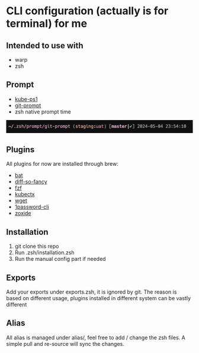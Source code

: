 # CLI configuration (actually is for terminal) for me

## Intended to use with
- warp
- zsh

## Prompt 
- [kube-ps1](https://github.com/jonmosco/kube-ps1)
- [git-prompt](https://github.com/woefe/git-prompt)
- zsh native prompt time

![prompt](prompt/prompt_example.png)

## Plugins
All plugins for now are installed through brew:
- [bat](https://github.com/sharkdp/bat)
- [diff-so-fancy](https://github.com/so-fancy/diff-so-fancy/tree/next)
- [fzf](https://github.com/junegunn/fzf)
- [kubectx](https://github.com/ahmetb/kubectx)
- [wget](https://formulae.brew.sh/formula/wget)
- [1password-cli](https://developer.1password.com/docs/cli/get-started/#install)
- [zoxide](https://github.com/ajeetdsouza/zoxide)


## Installation
1. git clone this repo
2. Run .zsh/installation.zsh
3. Run the manual config part if needed

## Exports
Add your exports under exports.zsh, it is ignored by git. The reason is based on different usage, plugins installed in different system can be vastly different

## Alias
All alias is managed under alias/, feel free to add / change the zsh files. A simple pull and re-source will sync the changes.


